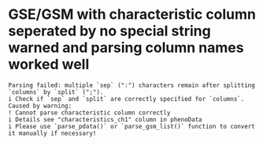 # GSE/GSM with characteristic column seperated by no special string warned and parsing column names worked well

    Parsing failed: multiple `sep` (":") characters remain after splitting `columns` by `split` (";").
    i Check if `sep` and `split` are correctly specified for `columns`.
    Caused by warning:
    ! Cannot parse characteristic column correctly
    i Details see "characteristics_ch1" column in phenoData
    i Please use `parse_pdata()` or `parse_gsm_list()` function to convert it manually if necessary!

